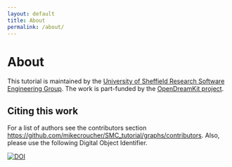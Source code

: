 ```yaml
---
layout: default
title: About
permalink: /about/
---
```


# About

This tutorial is maintained by the [University of Sheffield Research Software Engineering Group](http://rse.shef.ac.uk/). The work is part-funded by the [OpenDreamKit project](http://opendreamkit.org/).

## Citing this work

For a list of authors see the contributors section https://github.com/mikecroucher/SMC_tutorial/graphs/contributors. Also, please use the following Digital Object Identifier.

[![DOI](https://zenodo.org/badge/60699967.svg)](https://zenodo.org/badge/latestdoi/60699967)
